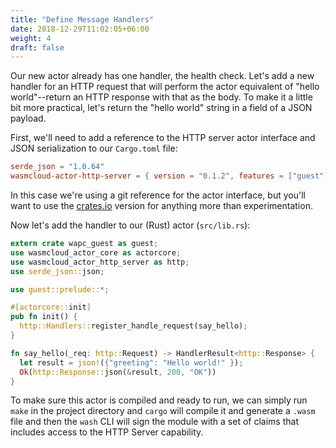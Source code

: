 ```yaml
---
title: "Define Message Handlers"
date: 2018-12-29T11:02:05+06:00
weight: 4
draft: false
---
```


Our new actor already has one handler, the health check. Let's add a new handler for an HTTP request that will perform the actor equivalent of "hello world"--return an HTTP response with that as the body. To make it a little bit more practical, let's return the "hello world" string in a field of a JSON payload.

First, we'll need to add a reference to the HTTP server actor interface and JSON serialization to our `Cargo.toml` file:

```toml
serde_json = "1.0.64"
wasmcloud-actor-http-server = { version = "0.1.2", features = ["guest"]}
```

In this case we're using a git reference for the actor interface,
 but you'll want to use the [crates.io](https://crates.io/crates/actor-http-server) version for anything more than experimentation.

Now let's add the handler to our (Rust) actor (`src/lib.rs`):

```rust
extern crate wapc_guest as guest;
use wasmcloud_actor_core as actorcore;
use wasmcloud_actor_http_server as http;
use serde_json::json;

use guest::prelude::*;

#[actorcore::init]
pub fn init() {
  http::Handlers::register_handle_request(say_hello);
}

fn say_hello(_req: http::Request) -> HandlerResult<http::Response> {
  let result = json!({"greeting": "Hello world!" });
  Ok(http::Response::json(&result, 200, "OK"))
}
```

To make sure this actor is compiled and ready to run, we can simply run `make` in the project directory and `cargo` will compile it and generate a `.wasm` file and then the `wash` CLI will sign the module with a set of claims that includes access to the HTTP Server capability.
